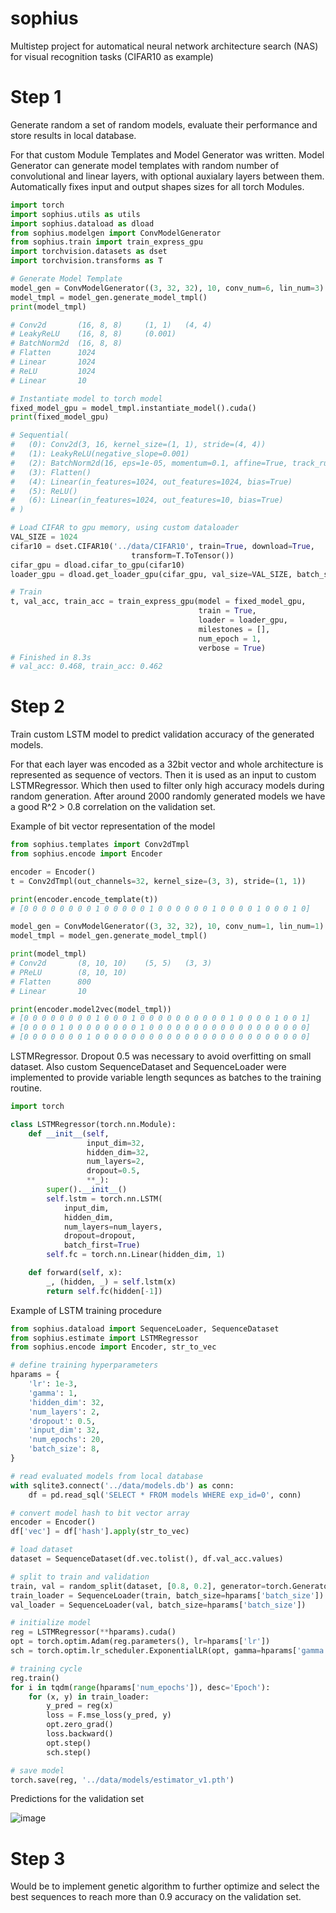 # sophius
 Multistep project for automatical neural network architecture search (NAS) for visual recognition tasks (CIFAR10 as example)

 
 # Step 1
 Generate random a set of random models, evaluate their performance and store results in local database.

 For that custom Module Templates and Model Generator was written.
 Model Generator can generate model templates with random number
 of convolutional and linear layers, with optional auxialary layers between them. Automatically
 fixes input and output shapes sizes for all torch Modules. 


```python
import torch
import sophius.utils as utils
import sophius.dataload as dload
from sophius.modelgen import ConvModelGenerator
from sophius.train import train_express_gpu
import torchvision.datasets as dset
import torchvision.transforms as T

# Generate Model Template
model_gen = ConvModelGenerator((3, 32, 32), 10, conv_num=6, lin_num=3)
model_tmpl = model_gen.generate_model_tmpl()
print(model_tmpl)

# Conv2d       (16, 8, 8)     (1, 1)   (4, 4)  
# LeakyReLU    (16, 8, 8)     (0.001) 
# BatchNorm2d  (16, 8, 8)    
# Flatten      1024          
# Linear       1024          
# ReLU         1024          
# Linear       10

# Instantiate model to torch model
fixed_model_gpu = model_tmpl.instantiate_model().cuda()
print(fixed_model_gpu)

# Sequential(
#   (0): Conv2d(3, 16, kernel_size=(1, 1), stride=(4, 4))
#   (1): LeakyReLU(negative_slope=0.001)
#   (2): BatchNorm2d(16, eps=1e-05, momentum=0.1, affine=True, track_running_stats=True)
#   (3): Flatten()
#   (4): Linear(in_features=1024, out_features=1024, bias=True)
#   (5): ReLU()
#   (6): Linear(in_features=1024, out_features=10, bias=True)
# )

# Load CIFAR to gpu memory, using custom dataloader
VAL_SIZE = 1024
cifar10 = dset.CIFAR10('../data/CIFAR10', train=True, download=True,
                           transform=T.ToTensor())
cifar_gpu = dload.cifar_to_gpu(cifar10)
loader_gpu = dload.get_loader_gpu(cifar_gpu, val_size=VAL_SIZE, batch_size=1024)

# Train
t, val_acc, train_acc = train_express_gpu(model = fixed_model_gpu,
                                          train = True,
                                          loader = loader_gpu,
                                          milestones = [],
                                          num_epoch = 1,
                                          verbose = True)
# Finished in 8.3s 
# val_acc: 0.468, train_acc: 0.462
```

# Step 2
Train custom LSTM model to predict validation accuracy of the generated models.

For that each layer was encoded as a 32bit vector and whole architecture is represented as sequence of vectors. Then it is used as an input to custom LSTMRegressor. Which then used to filter only high accuracy models during random generation. After around 2000 randomly generated models we have a good R^2 > 0.8 correlation on the validation set.

Example of bit vector representation of the model

```python
from sophius.templates import Conv2dTmpl
from sophius.encode import Encoder

encoder = Encoder()
t = Conv2dTmpl(out_channels=32, kernel_size=(3, 3), stride=(1, 1))

print(encoder.encode_template(t))
# [0 0 0 0 0 0 0 0 1 0 0 0 0 0 1 0 0 0 0 0 0 1 0 0 0 0 1 0 0 0 1 0]

model_gen = ConvModelGenerator((3, 32, 32), 10, conv_num=1, lin_num=1)
model_tmpl = model_gen.generate_model_tmpl()

print(model_tmpl)
# Conv2d       (8, 10, 10)    (5, 5)   (3, 3)
# PReLU        (8, 10, 10)
# Flatten      800
# Linear       10

print(encoder.model2vec(model_tmpl))
# [0 0 0 0 0 0 0 0 1 0 0 0 1 0 0 0 0 0 0 0 0 0 0 1 0 0 0 0 1 0 0 1]
# [0 0 0 0 1 0 0 0 0 0 0 0 0 1 0 0 0 0 0 0 0 0 0 0 0 0 0 0 0 0 0 0]
# [0 0 0 0 0 0 0 1 0 0 0 0 0 0 0 0 0 0 0 0 0 0 0 0 0 0 0 0 0 0 0 0]            

```

LSTMRegressor. Dropout 0.5 was necessary to avoid overfitting on small dataset. Also custom SequenceDataset and SequenceLoader were implemented to provide variable length sequnces as batches to the training routine.

```python
import torch

class LSTMRegressor(torch.nn.Module):
    def __init__(self,
                 input_dim=32,
                 hidden_dim=32,
                 num_layers=2,
                 dropout=0.5,
                 **_):
        super().__init__()
        self.lstm = torch.nn.LSTM(
            input_dim,
            hidden_dim,
            num_layers=num_layers,
            dropout=dropout,
            batch_first=True)
        self.fc = torch.nn.Linear(hidden_dim, 1)

    def forward(self, x):
        _, (hidden, _) = self.lstm(x)
        return self.fc(hidden[-1])

```

Example of LSTM training procedure

```python
from sophius.dataload import SequenceLoader, SequenceDataset
from sophius.estimate import LSTMRegressor
from sophius.encode import Encoder, str_to_vec

# define training hyperparameters
hparams = {
    'lr': 1e-3,
    'gamma': 1,
    'hidden_dim': 32,
    'num_layers': 2,
    'dropout': 0.5,
    'input_dim': 32,
    'num_epochs': 20,
    'batch_size': 8,
}

# read evaluated models from local database
with sqlite3.connect('../data/models.db') as conn:
    df = pd.read_sql('SELECT * FROM models WHERE exp_id=0', conn)

# convert model hash to bit vector array
encoder = Encoder()
df['vec'] = df['hash'].apply(str_to_vec)

# load dataset
dataset = SequenceDataset(df.vec.tolist(), df.val_acc.values)

# split to train and validation
train, val = random_split(dataset, [0.8, 0.2], generator=torch.Generator().manual_seed(RANDOM_SEED))
train_loader = SequenceLoader(train, batch_size=hparams['batch_size'])
val_loader = SequenceLoader(val, batch_size=hparams['batch_size'])

# initialize model
reg = LSTMRegressor(**hparams).cuda()
opt = torch.optim.Adam(reg.parameters(), lr=hparams['lr'])
sch = torch.optim.lr_scheduler.ExponentialLR(opt, gamma=hparams['gamma'])

# training cycle
reg.train()
for i in tqdm(range(hparams['num_epochs']), desc='Epoch'):
    for (x, y) in train_loader:
        y_pred = reg(x)
        loss = F.mse_loss(y_pred, y)
        opt.zero_grad()
        loss.backward()
        opt.step()
        sch.step()

# save model        
torch.save(reg, '../data/models/estimator_v1.pth')

```
Predictions for the validation set

![image](https://github.com/user-attachments/assets/c86d287b-516d-4091-a499-c7dad7653167)

# Step 3
Would be to implement genetic algorithm to further optimize and select the best sequences to reach more than
0.9 accuracy on the validation set.
